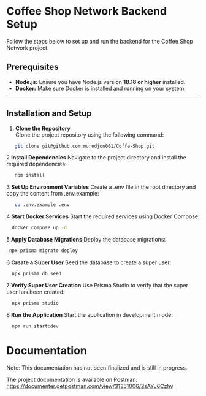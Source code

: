 # Coffee Shop Network Backend Setup

Follow the steps below to set up and run the backend for the Coffee Shop Network project.

## Prerequisites

- **Node.js:** Ensure you have Node.js version **18.18 or higher** installed.
- **Docker:** Make sure Docker is installed and running on your system.

---

## Installation and Setup

1. **Clone the Repository**  
   Clone the project repository using the following command:
```bash
   git clone git@github.com:murodjon001/Coffe-Shop.git
```

2 **Install Dependencies**
  Navigate to the project directory and install the required dependencies:
```bash
   npm install
```

3 **Set Up Environment Variables**
  Create a .env file in the root directory and copy the content from .env.example:
```bash
   cp .env.example .env
```

4 **Start Docker Services**
  Start the required services using Docker Compose:   
```bash 
  docker compose up -d
```

 5 **Apply Database Migrations**
   Deploy the database migrations: 
  ```bash 
   npx prisma migrate deploy
  ```

6 **Create a Super User**
  Seed the database to create a super user:   
```bash
  npx prisma db seed
 ```

7 **Verify Super User Creation**
  Use Prisma Studio to verify that the super user has been created:
```bash
  npx prisma studio
```

8 **Run the Application**
  Start the application in development mode:
```bash
  npm run start:dev
```

# Documentation
Note: This documentation has not been finalized and is still in progress.

The project documentation is available on Postman:
https://documenter.getpostman.com/view/31351006/2sAYJ6Czhv 



